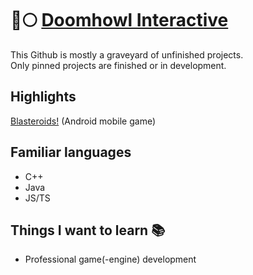 # 🐺🌕 [Doomhowl Interactive](https://doomhowl-interactive.com)

This Github is mostly a graveyard of unfinished projects.<br/>
Only pinned projects are finished or in development.

## Highlights
[Blasteroids!](https://play.google.com/store/apps/details?id=com.doomhowl.blasteroids) (Android mobile game)

## Familiar languages
- C++
- Java
- JS/TS

## Things I want to learn 📚
- Professional game(-engine) development
